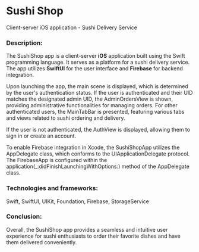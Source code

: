 # Sushi Shop
Сlient-server iOS application - Sushi Delivery Service

<h3><strong>Description:</strong></h3>
<p>The SushiShop app is a client-server <strong>iOS</strong> application built using the Swift programming language. It serves as a platform for a sushi delivery service. The app utilizes <strong>SwiftUI</strong> for the user interface and <strong>Firebase</strong> for backend integration.</p>
<p>Upon launching the app, the main scene is displayed, which is determined by the user's authentication status. If the user is authenticated and their UID matches the designated admin UID, the AdminOrdersView is shown, providing administrative functionalities for managing orders. For other authenticated users, the MainTabBar is presented, featuring various tabs and views related to sushi ordering and delivery.</p>
<p>If the user is not authenticated, the AuthView is displayed, allowing them to sign in or create an account.</p>
<p>To enable Firebase integration in Xcode, the SushiShopApp utilizes the AppDelegate class, which conforms to the UIApplicationDelegate protocol. The FirebaseApp is configured within the application(_:didFinishLaunchingWithOptions:) method of the AppDelegate class.</p>
<h3 class="_04xlpA direction-ltr align-start para-style-body"><strong><span class="WdYUQQ text-decoration-none text-strikethrough-none">Technologies and frameworks:</span></strong></h3>
<p class="_04xlpA direction-ltr align-start para-style-body"><span class="WdYUQQ text-decoration-none text-strikethrough-none">Swift, SwiftUI, UIKit, Foundation, Firebase, StorageService</span></p>
<h3><span class="WdYUQQ text-decoration-none text-strikethrough-none"><strong>Conclusion</strong>:</span></h3>
<p>Overall, the SushiShop app provides a seamless and intuitive user experience for sushi enthusiasts to order their favorite dishes and have them delivered conveniently.</p>
